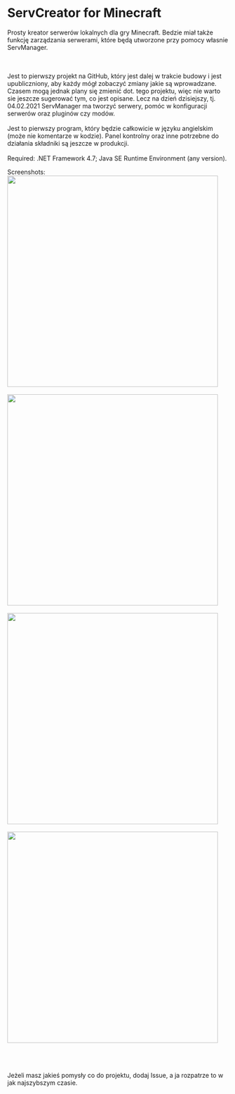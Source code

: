 # ServCreator for Minecraft
Prosty kreator serwerów lokalnych dla gry Minecraft. Bedzie miał także funkcję zarządzania serwerami, które będą utworzone przy pomocy własnie ServManager. 

<br><br>Jest to pierwszy projekt na GitHub, który jest dalej w trakcie budowy i jest upubliczniony, aby każdy mógł zobaczyć zmiany jakie są wprowadzane. Czasem mogą jednak plany się zmienić dot. tego projektu, więc nie warto sie jeszcze sugerować tym, co jest opisane. Lecz na dzień dzisiejszy, tj. 04.02.2021 ServManager ma tworzyć serwery, pomóc w konfiguracji serwerów oraz pluginów czy modów. 
<br><br>Jest to pierwszy program, który będzie całkowicie w języku angielskim (może nie komentarze w kodzie). Panel kontrolny oraz inne potrzebne do działania składniki są jeszcze w produkcji.
<br><br>
Required: .NET Framework 4.7; Java SE Runtime Environment (any version).<br>

Screenshots:
<img src="https://i.imgur.com/0EEaYOS.png" width="480" /><br><br>
<img src="https://i.imgur.com/CM4iDvW.png" width="480" /><br><br>
<img src="https://i.imgur.com/YUvl5x2.png" width="480" /><br><br>
<img src="https://i.imgur.com/yfEXXce.png" width="480" /><br><br>


<br><br>Jeżeli masz jakieś pomysły co do projektu, dodaj Issue, a ja rozpatrze to w jak najszybszym czasie.
